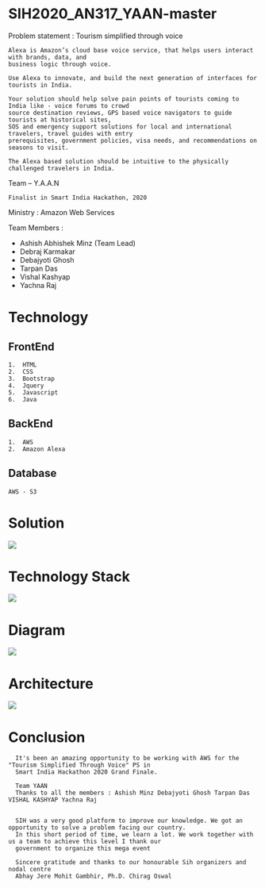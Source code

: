 # SIH2020_AN317_YAAN-master

Problem statement :       Tourism simplified through voice   
                        
    Alexa is Amazon’s cloud base voice service, that helps users interact with brands, data, and 
    business logic through voice.
                        
    Use Alexa to innovate, and build the next generation of interfaces for tourists in India.
                        
    Your solution should help solve pain points of tourists coming to India like - voice forums to crowd 
    source destination reviews, GPS based voice navigators to guide tourists at historical sites, 
    SOS and emergency support solutions for local and international travelers, travel guides with entry 
    prerequisites, government policies, visa needs, and recommendations on seasons to visit.
                        
    The Alexa based solution should be intuitive to the physically challenged travelers in India.

Team – Y.A.A.N

    Finalist in Smart India Hackathon, 2020

Ministry :  Amazon Web Services 

Team Members  :     <ul>
                        <li>Ashish Abhishek Minz (Team Lead)</li>
                        <li>Debraj Karmakar</li>
                        <li>Debajyoti Ghosh</li>
                        <li>Tarpan Das</li>
                        <li>Vishal Kashyap</li>
                        <li>Yachna Raj</li>
                    </ul>

<h1>Technology</h1>

<h2>FrontEnd</h2>

    1.  HTML
    2.  CSS
    3.  Bootstrap
    4.  Jquery
    5.  Javascript
    6.  Java

<h2>BackEnd</h2>

    1.  AWS
    2.  Amazon Alexa

<h2>Database</h2>

    AWS - S3

<h1>Solution</h1> 

<image src="Website\assets\img\solutions.jfif">
  
<h1>Technology Stack</h1> 

<image src="Website\assets\img\dependencies.jfif">
  
<h1>Diagram</h1> 

<image src="Website\assets\img\workflow.jfif">
  
<h1>Architecture</h1> 

<image src="Website\assets\img\aws_arch.jfif">
  
<h1>Conclusion</h1>

      It's been an amazing opportunity to be working with AWS for the "Tourism Simplified Through Voice" PS in 
      Smart India Hackathon 2020 Grand Finale.

      Team YAAN
      Thanks to all the members : Ashish Minz Debajyoti Ghosh Tarpan Das VISHAL KASHYAP Yachna Raj


      SIH was a very good platform to improve our knowledge. We got an opportunity to solve a problem facing our country. 
      In this short period of time, we learn a lot. We work together with us a team to achieve this level I thank our 
      government to organize this mega event

      Sincere gratitude and thanks to our honourable Sih organizers and nodal centre
      Abhay Jere Mohit Gambhir, Ph.D. Chirag Oswal
